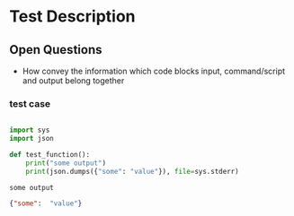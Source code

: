 # Test Description

## Open Questions
* How convey the information which code blocks input, command/script and output belong together

### test case

```json intput=stdin

```

```python test-scenario
import sys
import json

def test_function():
    print("some output")
    print(json.dumps({"some": "value"}), file=sys.stderr)
```

```text output=stdout encoding=utf8  
some output
```

```json output=stderr encoding=utf8  
{"some":  "value"}
```
